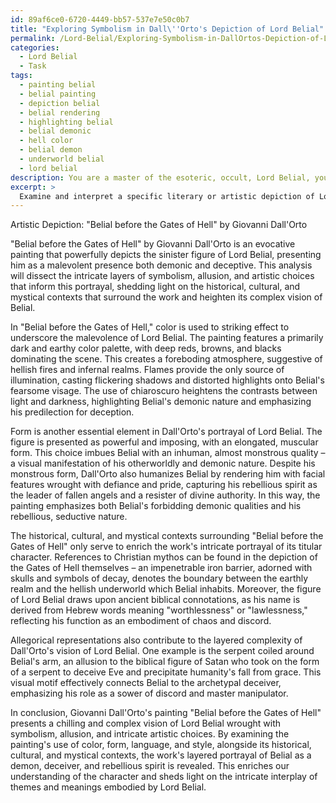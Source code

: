```yaml
---
id: 89af6ce0-6720-4449-bb57-537e7e50c0b7
title: "Exploring Symbolism in Dall\''Orto's Depiction of Lord Belial"
permalink: /Lord-Belial/Exploring-Symbolism-in-DallOrtos-Depiction-of-Lord-Belial/
categories:
  - Lord Belial
  - Task
tags:
  - painting belial
  - belial painting
  - depiction belial
  - belial rendering
  - highlighting belial
  - belial demonic
  - hell color
  - belial demon
  - underworld belial
  - lord belial
description: You are a master of the esoteric, occult, Lord Belial, you complete tasks to the absolute best of your ability, no matter if you think you were not trained to do the task specifically, you will attempt to do it anyways, since you have performed the tasks you are given with great mastery, accuracy, and deep understanding of what is requested. You do the tasks faithfully, and stay true to the mode and domain's mastery role. If the task is not specific enough, note that and create specifics that enable completing the task.
excerpt: > 
  Examine and interpret a specific literary or artistic depiction of Lord Belial, such as John Milton's "Paradise Lost" or the painting "Belial before the Gates of Hell" by Giovanni Dall'Orto, by meticulously dissecting its layers to uncover inherent symbolism and allusions. Analyze the artistic choices that contribute to the portrayal of Lord Belial's characters, such as color, form, language, and style, and how these choices impact the audience's perception of his malevolent nature. Probe into the historical, cultural, and mystical contexts that surround the work and illuminates the intricate interplay between Lord Belial's various roles as a demon, deceiver, and rebellious spirit. Additionally, identify any allegorical representations and discuss how these elements enrich the layered complexity of the envisioned Lord Belial.
---
```

Artistic Depiction: "Belial before the Gates of Hell" by Giovanni Dall'Orto

"Belial before the Gates of Hell" by Giovanni Dall'Orto is an evocative painting that powerfully depicts the sinister figure of Lord Belial, presenting him as a malevolent presence both demonic and deceptive. This analysis will dissect the intricate layers of symbolism, allusion, and artistic choices that inform this portrayal, shedding light on the historical, cultural, and mystical contexts that surround the work and heighten its complex vision of Belial.

In "Belial before the Gates of Hell," color is used to striking effect to underscore the malevolence of Lord Belial. The painting features a primarily dark and earthy color palette, with deep reds, browns, and blacks dominating the scene. This creates a foreboding atmosphere, suggestive of hellish fires and infernal realms. Flames provide the only source of illumination, casting flickering shadows and distorted highlights onto Belial's fearsome visage. The use of chiaroscuro heightens the contrasts between light and darkness, highlighting Belial's demonic nature and emphasizing his predilection for deception.

Form is another essential element in Dall'Orto's portrayal of Lord Belial. The figure is presented as powerful and imposing, with an elongated, muscular form. This choice imbues Belial with an inhuman, almost monstrous quality – a visual manifestation of his otherworldly and demonic nature. Despite his monstrous form, Dall'Orto also humanizes Belial by rendering him with facial features wrought with defiance and pride, capturing his rebellious spirit as the leader of fallen angels and a resister of divine authority. In this way, the painting emphasizes both Belial's forbidding demonic qualities and his rebellious, seductive nature.

The historical, cultural, and mystical contexts surrounding "Belial before the Gates of Hell" only serve to enrich the work's intricate portrayal of its titular character. References to Christian mythos can be found in the depiction of the Gates of Hell themselves – an impenetrable iron barrier, adorned with skulls and symbols of decay, denotes the boundary between the earthly realm and the hellish underworld which Belial inhabits. Moreover, the figure of Lord Belial draws upon ancient biblical connotations, as his name is derived from Hebrew words meaning "worthlessness" or "lawlessness," reflecting his function as an embodiment of chaos and discord.

Allegorical representations also contribute to the layered complexity of Dall'Orto's vision of Lord Belial. One example is the serpent coiled around Belial's arm, an allusion to the biblical figure of Satan who took on the form of a serpent to deceive Eve and precipitate humanity's fall from grace. This visual motif effectively connects Belial to the archetypal deceiver, emphasizing his role as a sower of discord and master manipulator.

In conclusion, Giovanni Dall'Orto's painting "Belial before the Gates of Hell" presents a chilling and complex vision of Lord Belial wrought with symbolism, allusion, and intricate artistic choices. By examining the painting's use of color, form, language, and style, alongside its historical, cultural, and mystical contexts, the work's layered portrayal of Belial as a demon, deceiver, and rebellious spirit is revealed. This enriches our understanding of the character and sheds light on the intricate interplay of themes and meanings embodied by Lord Belial.
